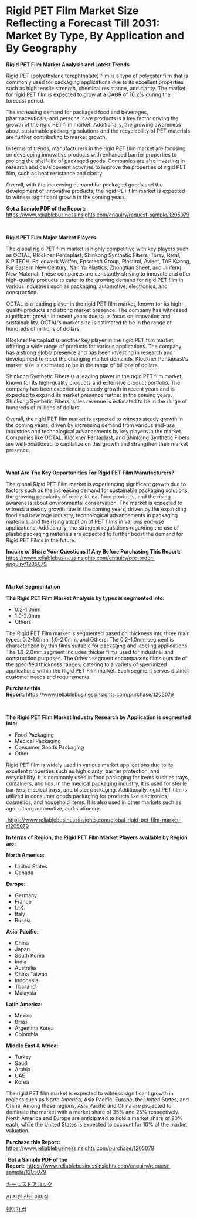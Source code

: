 <p><h1>Rigid PET Film Market Size Reflecting a Forecast Till 2031: Market By Type, By Application and By Geography</h1></p><p><strong>Rigid PET Film Market Analysis and Latest Trends</strong></p>
<p><p>Rigid PET (polyethylene terephthalate) film is a type of polyester film that is commonly used for packaging applications due to its excellent properties such as high tensile strength, chemical resistance, and clarity. The market for rigid PET film is expected to grow at a CAGR of 10.2% during the forecast period. </p><p>The increasing demand for packaged food and beverages, pharmaceuticals, and personal care products is a key factor driving the growth of the rigid PET film market. Additionally, the growing awareness about sustainable packaging solutions and the recyclability of PET materials are further contributing to market growth.</p><p>In terms of trends, manufacturers in the rigid PET film market are focusing on developing innovative products with enhanced barrier properties to prolong the shelf-life of packaged goods. Companies are also investing in research and development activities to improve the properties of rigid PET film, such as heat resistance and clarity.</p><p>Overall, with the increasing demand for packaged goods and the development of innovative products, the rigid PET film market is expected to witness significant growth in the coming years.</p></p>
<p><strong>Get a Sample PDF of the Report:&nbsp;</strong> <a href="https://www.reliablebusinessinsights.com/enquiry/request-sample/1205079">https://www.reliablebusinessinsights.com/enquiry/request-sample/1205079</a></p>
<p>&nbsp;</p>
<p><strong>Rigid PET Film Major Market Players</strong></p>
<p><p>The global rigid PET film market is highly competitive with key players such as OCTAL, Klöckner Pentaplast, Shinkong Synthetic Fibers, Toray, Retal, K.P.TECH, Folienwerk Wolfen, Epsotech Group, Plastirol, Avient, TAE Kwang, Far Eastern New Century, Nan Ya Plastics, Zhongtian Sheet, and Jinfeng New Material. These companies are constantly striving to innovate and offer high-quality products to cater to the growing demand for rigid PET film in various industries such as packaging, automotive, electronics, and construction.</p><p>OCTAL is a leading player in the rigid PET film market, known for its high-quality products and strong market presence. The company has witnessed significant growth in recent years due to its focus on innovation and sustainability. OCTAL's market size is estimated to be in the range of hundreds of millions of dollars.</p><p>Klöckner Pentaplast is another key player in the rigid PET film market, offering a wide range of products for various applications. The company has a strong global presence and has been investing in research and development to meet the changing market demands. Klöckner Pentaplast's market size is estimated to be in the range of billions of dollars.</p><p>Shinkong Synthetic Fibers is a leading player in the rigid PET film market, known for its high-quality products and extensive product portfolio. The company has been experiencing steady growth in recent years and is expected to expand its market presence further in the coming years. Shinkong Synthetic Fibers' sales revenue is estimated to be in the range of hundreds of millions of dollars.</p><p>Overall, the rigid PET film market is expected to witness steady growth in the coming years, driven by increasing demand from various end-use industries and technological advancements by key players in the market. Companies like OCTAL, Klöckner Pentaplast, and Shinkong Synthetic Fibers are well-positioned to capitalize on this growth and strengthen their market presence.</p></p>
<p>&nbsp;</p>
<p><strong>What Are The Key Opportunities For Rigid PET Film Manufacturers?</strong></p>
<p><p>The global Rigid PET Film market is experiencing significant growth due to factors such as the increasing demand for sustainable packaging solutions, the growing popularity of ready-to-eat food products, and the rising awareness about environmental conservation. The market is expected to witness a steady growth rate in the coming years, driven by the expanding food and beverage industry, technological advancements in packaging materials, and the rising adoption of PET films in various end-use applications. Additionally, the stringent regulations regarding the use of plastic packaging materials are expected to further boost the demand for Rigid PET Films in the future.</p></p>
<p><strong>Inquire or Share Your Questions If Any Before Purchasing This Report:</strong> <a href="https://www.reliablebusinessinsights.com/enquiry/pre-order-enquiry/1205079">https://www.reliablebusinessinsights.com/enquiry/pre-order-enquiry/1205079</a></p>
<p>&nbsp;</p>
<p><strong>Market Segmentation</strong></p>
<p><strong>The Rigid PET Film Market Analysis by types is segmented into:</strong></p>
<p><ul><li>0.2-1.0mm</li><li>1.0-2.0mm</li><li>Others</li></ul></p>
<p><p>The Rigid PET Film market is segmented based on thickness into three main types: 0.2-1.0mm, 1.0-2.0mm, and Others. The 0.2-1.0mm segment is characterized by thin films suitable for packaging and labeling applications. The 1.0-2.0mm segment includes thicker films used for industrial and construction purposes. The Others segment encompasses films outside of the specified thickness ranges, catering to a variety of specialized applications within the Rigid PET Film market. Each segment serves distinct customer needs and requirements.</p></p>
<p><strong>Purchase this Report:&nbsp;</strong><a href="https://www.reliablebusinessinsights.com/purchase/1205079">https://www.reliablebusinessinsights.com/purchase/1205079</a></p>
<p>&nbsp;</p>
<p><strong>The Rigid PET Film Market Industry Research by Application is segmented into:</strong></p>
<p><ul><li>Food Packaging</li><li>Medical Packaging</li><li>Consumer Goods Packaging</li><li>Other</li></ul></p>
<p><p>Rigid PET film is widely used in various market applications due to its excellent properties such as high clarity, barrier protection, and recyclability. It is commonly used in food packaging for items such as trays, containers, and lids. In the medical packaging industry, it is used for sterile barriers, medical trays, and blister packaging. Additionally, rigid PET film is utilized in consumer goods packaging for products like electronics, cosmetics, and household items. It is also used in other markets such as agriculture, automotive, and stationery.</p></p>
<p><a href="https://www.reliablebusinessinsights.com/global-rigid-pet-film-market-r1205079">&nbsp;https://www.reliablebusinessinsights.com/global-rigid-pet-film-market-r1205079</a></p>
<p><strong>In terms of Region, the Rigid PET Film Market Players available by Region are:</strong></p>
<p>
    <p> <strong> North America: </strong>
        <ul>
            <li>United States</li>
            <li>Canada</li>
        </ul>
        </p> 
    <p> <strong> Europe: </strong>
        <ul>
            <li>Germany</li>
            <li>France</li>
            <li>U.K.</li>
            <li>Italy</li>
            <li>Russia</li>
        </ul>
        </p> 
    <p> <strong> Asia-Pacific: </strong>
        <ul>
            <li>China</li>
            <li>Japan</li>
            <li>South Korea</li>
            <li>India</li>
            <li>Australia</li>
            <li>China Taiwan</li>
            <li>Indonesia</li>
            <li>Thailand</li>
            <li>Malaysia</li>
        </ul>
        </p> 
    <p> <strong> Latin America: </strong>
        <ul>
            <li>Mexico</li>
            <li>Brazil</li>
            <li>Argentina Korea</li>
            <li>Colombia</li>
        </ul>
        </p> 
    <p> <strong> Middle East & Africa: </strong>
        <ul>
            <li>Turkey</li>
            <li>Saudi</li>
            <li>Arabia</li>
            <li>UAE</li>
            <li>Korea</li>
        </ul>
    </p>
    </p>
<p><p>The rigid PET film market is expected to witness significant growth in regions such as North America, Asia Pacific, Europe, the United States, and China. Among these regions, Asia Pacific and China are projected to dominate the market with a market share of 35% and 25% respectively. North America and Europe are anticipated to hold a market share of 20% each, while the United States is expected to account for 10% of the market valuation.</p></p>
<p><strong>Purchase this Report: </strong><a href="https://www.reliablebusinessinsights.com/purchase/1205079">https://www.reliablebusinessinsights.com/purchase/1205079</a></p>
<p>&nbsp;<strong>Get a Sample PDF of the Report:&nbsp;&nbsp;</strong><a href="https://www.reliablebusinessinsights.com/enquiry/request-sample/1205079">https://www.reliablebusinessinsights.com/enquiry/request-sample/1205079</a></p>
<p><strong></strong></p>
<p><p><a href="https://medium.com/@wgloverbetty988/%E3%82%AD%E3%83%BC%E3%83%AC%E3%82%B9%E3%83%89%E3%82%A2%E3%83%AD%E3%83%83%E3%82%AF%E5%B8%82%E5%A0%B4%E3%81%AE%E8%A6%8F%E6%A8%A1%E3%81%A8%E5%B8%82%E5%A0%B4%E5%8B%95%E5%90%91-%E5%AE%8C%E5%85%A8%E3%81%AA%E6%A5%AD%E7%95%8C%E6%A6%82%E8%A6%81-2024%E5%B9%B4%E3%81%8B%E3%82%892031%E5%B9%B4%E3%81%BE%E3%81%A7-5e38221e42ea">キーレスドアロック</a></p><p><a href="https://medium.com/@marymorgan1939/ai%EA%B0%80-%EA%B0%80%EB%8A%A5%ED%95%9C-%EC%A7%84%EB%8B%A8-%EC%98%81%EC%83%81-%EC%8B%9C%EC%9E%A5-%EC%A0%84%EB%A7%9D-%EC%82%B0%EC%97%85-%EA%B0%9C%EC%9A%94-%EB%B0%8F-%EC%98%88%EC%B8%A1-2024%EB%85%84%EB%B6%80%ED%84%B0-2031%EB%85%84%EA%B9%8C%EC%A7%80-70cd84ab24d1">AI 지원 진단 이미징</a></p><p><a href="https://github.com/alpinestartsekian/Market-Research-Report-List-1/blob/main/8553859129404.md">쉐이커 컵</a></p></p>
